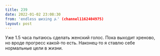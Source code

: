 ```yaml
---
title: 239
date: 2022-01-02 23:08:30
from: 'endless шизing ⍼' (channel1162404975)
layout: post
---
```


Уже 1.5 часа пытаюсь сделать женский голос. Пока выходит хреново, но вроде прогресс какой-то есть. Наконец-то я ставлю себе нормальные цели в жизни.
